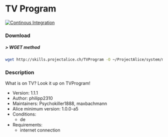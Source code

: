 # TV Program

[![Continous Integration](https://gitlab.com/project-alice-assistant/skills/skill_TVProgram/badges/master/pipeline.svg)](https://gitlab.com/project-alice-assistant/skills/skill_TVProgram/pipelines/latest)

### Download

##### > WGET method
```bash
wget http://skills.projectalice.ch/TVProgram -O ~/ProjectAlice/system/moduleInstallTickets/TVProgram.install
```


### Description
What is on TV? Look it up on TVProgram!

- Version: 1.1.1
- Author: philipp2310
- Maintainers: Psychokiller1888, maxbachmann
- Alice minimum version: 1.0.0-a5
- Conditions:
  - de
- Requirements:
  - internet connection
